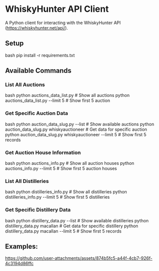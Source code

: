 # WhiskyHunter API Client

A Python client for interacting with the WhiskyHunter API (https://whiskyhunter.net/api/).

## Setup

bash
pip install -r requirements.txt

## Available Commands

### List All Auctions
bash
python auctions_data_list.py # Show all auctions
python auctions_data_list.py --limit 5 # Show first 5 auction

### Get Specific Auction Data
bash
python auction_data_slug.py --list        # Show available auctions
python auction_data_slug.py whiskyauctioneer  # Get data for specific auction
python auction_data_slug.py whiskyauctioneer --limit 5  # Show first 5 records

### Get Auction House Information
bash
python auctions_info.py          # Show all auction houses
python auctions_info.py --limit 5  # Show first 5 auction houses

### List All Distilleries
bash
python distilleries_info.py          # Show all distilleries
python distilleries_info.py --limit 5  # Show first 5 distilleries

### Get Specific Distillery Data
bash
python distillery_data.py --list        # Show available distilleries
python distillery_data.py macallan      # Get data for specific distillery
python distillery_data.py macallan --limit 5  # Show first 5 records

## Examples:


https://github.com/user-attachments/assets/874b5fc5-a44f-4cb7-926f-4c3194d86ffc





